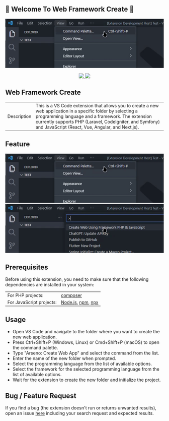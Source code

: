 <p align="center">
  <h2>🤖 Welcome To Web Framework Create 🤖</h2>
</p>

<!-- Header and Image -->
<p align="center">
  <img src="https://github.com/Arseno11/Extention-VSCode/blob/main/assets/1.gif?raw=true" alt="Open">
</p>

<p align="center">
  <a href="/LICENSE.md">
    <img src="https://img.shields.io/github/license/Arseno11/Extention-VSCode?color=darkred&style=for-the-badge">
  </a>
  <a href="https://github.com/Arseno11/Extention-VSCode/commits/">
    <img src="https://img.shields.io/github/last-commit/Arseno11/Extention-VSCode/HEAD?style=for-the-badge">
  </a>
</p>

## Web Framework Create

<table>
<tr>
<td> Description </td>
<td> This is a VS Code extension that allows you to create a new web application in a specific folder by selecting a programming language and a framework. The extension currently supports PHP (Laravel, CodeIgniter, and Symfony) and JavaScript (React, Vue, Angular, and Next.js). </td>
</tr>
</table>


## Feature

<p align="center">
  <img src="https://github.com/Arseno11/Extention-VSCode/blob/main/assets/1.gif?raw=true" alt="Features">
  <br>
  <img src="https://github.com/Arseno11/Extention-VSCode/blob/main/assets/2.gif?raw=true" alt="Features2">
</p>


## Prerequisites

Before using this extension, you need to make sure that the following dependencies are installed in your system:

<table>
  <tr>
    <td> For PHP projects: </td>
    <td><a href="https://getcomposer.org/">composer</a></td>
  </tr>
  <tr>
    <td> For JavaScript projects: </td>
    <td><a href="https://nodejs.org/">Node.js</a>, <a href="https://www.npmjs.com/">npm</a>, <a href="https://www.npmjs.com/package/npx">npx</a></td>
  </tr>
</table>

## Usage

- Open VS Code and navigate to the folder where you want to create the new web application.
- Press Ctrl+Shift+P (Windows, Linux) or Cmd+Shift+P (macOS) to open the command palette.
- Type "Arseno: Create Web App" and select the command from the list.
- Enter the name of the new folder when prompted.
- Select the programming language from the list of available options.
- Select the framework for the selected programming language from the list of available options.
- Wait for the extension to create the new folder and initialize the project.


## Bug / Feature Request

If you find a bug (the extension doesn't run or returns unwanted results), open an issue [here](https://github.com/Arseno11/Extention-VSCode/issues) including your search request and expected results.
